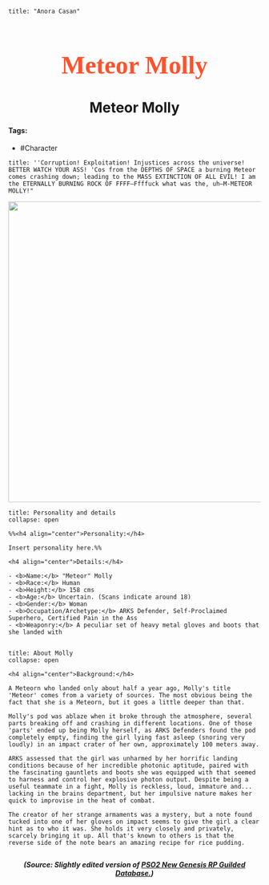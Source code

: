 ```markdown

title: "Anora Casan"

```

<h1 align="center" style="color: #ff522c; font-family:pso2_font; font-size:50px;">Meteor Molly</h1>
<h1 align="center">Meteor Molly</h1>

#### Tags:
- #Character

```ad-quote
title: ''Corruption! Exploitation! Injustices across the universe! BETTER WATCH YOUR ASS! 'Cos from the DEPTHS OF SPACE a burning Meteor comes crashing down; leading to the MASS EXTINCTION OF ALL EVIL! I am the ETERNALLY BURNING ROCK OF FFFF—Ffffuck what was the, uh—M-METEOR MOLLY!" 
```

<p align="center">
<img width="600" src="C:\Users\edvin\Documents\ObsidianVaults\PSO2RP\Images\Molly\molly2.png"> 
</p>




```ad-summary
title: Personality and details
collapse: open

%%<h4 align="center">Personality:</h4>

Insert personality here.%%

<h4 align="center">Details:</h4>

- <b>Name:</b> "Meteor" Molly
- <b>Race:</b> Human
- <b>Height:</b> 158 cms
- <b>Age:</b> Uncertain. (Scans indicate around 18)
- <b>Gender:</b> Woman
- <b>Occupation/Archetype:</b> ARKS Defender, Self-Proclaimed Superhero, Certified Pain in the Ass
- <b>Weaponry:</b> A peculiar set of heavy metal gloves and boots that she landed with


```

```ad-summary
title: About Molly
collapse: open

<h4 align="center">Background:</h4>

A Meteorn who landed only about half a year ago, Molly's title 'Meteor' comes from a variety of sources. The most obvious being the fact that she is a Meteorn, but it goes a little deeper than that.

Molly's pod was ablaze when it broke through the atmosphere, several parts breaking off and crashing in different locations. One of those 'parts' ended up being Molly herself, as ARKS Defenders found the pod completely empty, finding the girl lying fast asleep (snoring very loudly) in an impact crater of her own, approximately 100 meters away.

ARKS assessed that the girl was unharmed by her horrific landing conditions because of her incredible photonic aptitude, paired with the fascinating gauntlets and boots she was equipped with that seemed to harness and control her explosive photon output. Despite being a useful teammate in a fight, Molly is reckless, loud, immature and... lacking in the brains department, but her impulsive nature makes her quick to improvise in the heat of combat.

The creator of her strange armaments was a mystery, but a note found tucked into one of her gloves on impact seems to give the girl a clear hint as to who it was. She holds it very closely and privately, scarcely bringing it up. All that's known to others is that the reverse side of the note bears an amazing recipe for rice pudding.


```



***<p align="center">(Source: Slightly edited version of <a href="https://www.guilded.gg/PSO2NGS-RPC/groups/QzRJ45qz/channels/af8cd38e-eb2c-467d-bc6b-1f648e24773f/forums/474301075">PSO2 New Genesis RP Guilded Database.</a>)</p>***